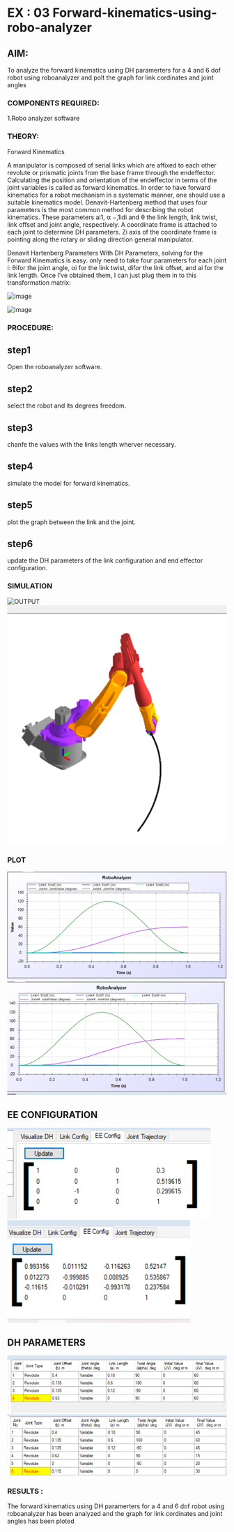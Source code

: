 # EX : 03 Forward-kinematics-using-robo-analyzer

## AIM: 
To analyze the forward kinematics using DH paramerters for a 4 and 6 dof robot using roboanalyzer and polt the graph for link cordinates and joint angles
### COMPONENTS REQUIRED:
1.Robo analyzer software  


### THEORY: 
  
Forward Kinematics

A manipulator is composed of serial links which are affixed to each other revolute or prismatic joints from the base frame through the endeffector. 
Calculating the position and orientation of the endeffector in terms of the joint variables is called as forward kinematics. 
In order to have forward kinematics for a robot mechanism in a systematic manner, one should use a suitable kinematics model. 
Denavit-Hartenberg method that uses four parameters is the most common method for describing the robot kinematics. 
These parameters ai1, α −,1idi and θ the link length, link twist, link offset and joint angle, respectively. 
A coordinate frame is attached to each joint to determine DH parameters. Zi axis of the coordinate frame is pointing along the rotary or sliding direction general manipulator.

Denavit Hartenberg Parameters
With DH Parameters, solving for the Forward Kinematics is easy.  only need to take four parameters for each joint 
i: θifor the joint angle, 
αi for the link twist, 
difor the link offset, and 
ai for the link length. Once I’ve obtained them, I can just plug them in to this transformation matrix:


![image](https://user-images.githubusercontent.com/36288975/170172719-ed7befc9-2894-4344-bfd5-be831bb05308.png)

 ![image](https://user-images.githubusercontent.com/36288975/170172766-b8aeb788-7fd7-4de7-b340-f04656707ebd.png)

 

### PROCEDURE:

## step1
Open the roboanalyzer software.
## step2
select the robot and its degrees freedom.
## step3 
chanfe the values with the links length wherver necessary.
## step4
simulate the model for forward kinematics.
## step5
plot the graph between the link and the joint.
## step6
update the DH parameters of the link configuration and end effector configuration.


### SIMULATION 

 ![OUTPUT](./q1.png)
 ![OUTPUT](./k2.png)
 

 ### PLOT 
 ![OUTPUT](./k1.png)
 ![OUTPUT](./q3.png)
 

 
 ## EE CONFIGURATION
 ![OUTPUT](./k3.png)
 ![OUTPUT](./q2.png)

## DH PARAMETERS
![OUTPUT](./s2.png)
![OUTPUT](./s1.png)

### RESULTS :  

The forward kinematics using DH paramerters for a 4 and 6 dof robot using roboanalyzer has been analyzed and the graph for link cordinates and joint angles has been ploted
